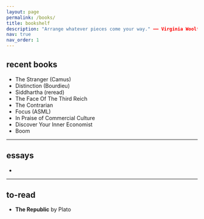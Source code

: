 ```yaml
---
layout: page
permalink: /books/
title: bookshelf
description: "Arrange whatever pieces come your way." —— Virginia Woolf
nav: true
nav_order: 1
---
```



## recent books

- The Stranger (Camus)
- Distinction (Bourdieu)
- Siddhartha (reread)
- The Face Of The Third Reich
- The Contrarian
- Focus (ASML)
- In Praise of Commercial Culture
- Discover Your Inner Economist
- Boom 

---

## essays

- 

---

## to-read

- **The Republic** by Plato  
